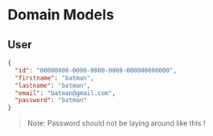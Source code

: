 # Domain Models

## User

```json
{
  "id": "00000000-0000-0000-0000-000000000000",
  "firstname": "batman",
  "lastname": "batman",
  "email": "batman@gmail.com",
  "password": "batman"
}
```

> Note: Password should not be laying around like this !
